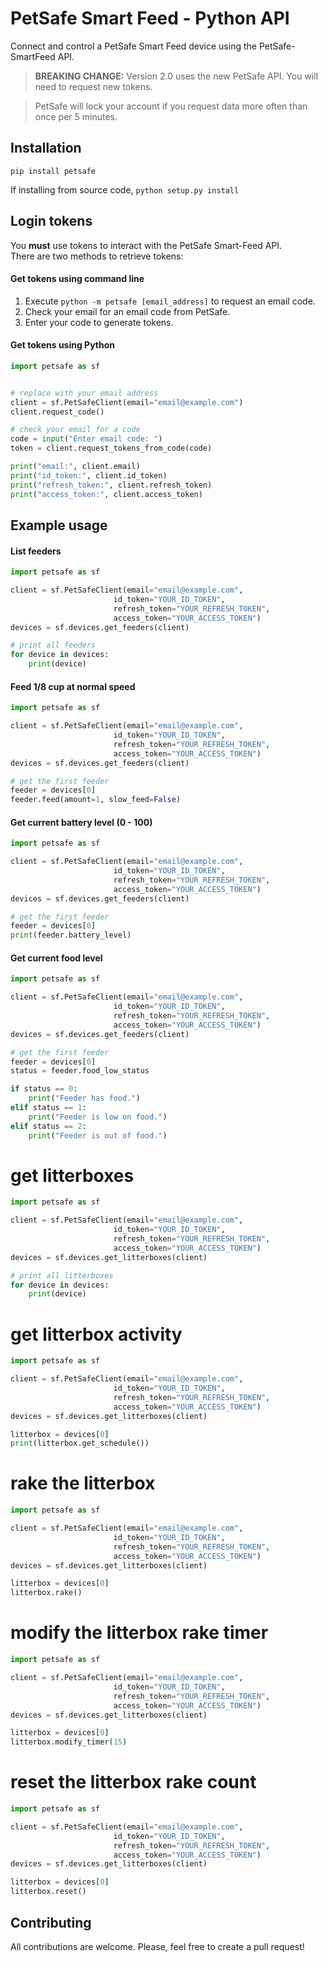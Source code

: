 # PetSafe Smart Feed - Python API
Connect and control a PetSafe Smart Feed device using the PetSafe-SmartFeed API.

> **BREAKING CHANGE:** Version 2.0 uses the new PetSafe API.
> You will need to request new tokens.

> PetSafe will lock your account if you request data more often than once per 5 minutes.

## Installation
`pip install petsafe`

If installing from source code,
`python setup.py install`

## Login tokens
You **must** use tokens to interact with the PetSafe Smart-Feed API.  
There are two methods to retrieve tokens:

#### Get tokens using command line
1. Execute `python -m petsafe [email_address]` to request an email code.
2. Check your email for an email code from PetSafe.
3. Enter your code to generate tokens.

#### Get tokens using Python
```python
import petsafe as sf


# replace with your email address
client = sf.PetSafeClient(email="email@example.com")
client.request_code()

# check your email for a code
code = input("Enter email code: ")
token = client.request_tokens_from_code(code)

print("email:", client.email)
print("id_token:", client.id_token)
print("refresh_token:", client.refresh_token)
print("access_token:", client.access_token)
```


## Example usage
#### List feeders

```python
import petsafe as sf

client = sf.PetSafeClient(email="email@example.com",
                       id_token="YOUR_ID_TOKEN",
                       refresh_token="YOUR_REFRESH_TOKEN",
                       access_token="YOUR_ACCESS_TOKEN")
devices = sf.devices.get_feeders(client)

# print all feeders
for device in devices:
    print(device)

```
#### Feed 1/8 cup at normal speed
```python
import petsafe as sf

client = sf.PetSafeClient(email="email@example.com",
                       id_token="YOUR_ID_TOKEN",
                       refresh_token="YOUR_REFRESH_TOKEN",
                       access_token="YOUR_ACCESS_TOKEN")
devices = sf.devices.get_feeders(client)

# get the first feeder
feeder = devices[0]
feeder.feed(amount=1, slow_feed=False)

```
#### Get current battery level (0 - 100)
```python
import petsafe as sf

client = sf.PetSafeClient(email="email@example.com",
                       id_token="YOUR_ID_TOKEN",
                       refresh_token="YOUR_REFRESH_TOKEN",
                       access_token="YOUR_ACCESS_TOKEN")
devices = sf.devices.get_feeders(client)

# get the first feeder
feeder = devices[0]
print(feeder.battery_level)

```
#### Get current food level
```python
import petsafe as sf

client = sf.PetSafeClient(email="email@example.com",
                       id_token="YOUR_ID_TOKEN",
                       refresh_token="YOUR_REFRESH_TOKEN",
                       access_token="YOUR_ACCESS_TOKEN")
devices = sf.devices.get_feeders(client)

# get the first feeder
feeder = devices[0]
status = feeder.food_low_status

if status == 0:
    print("Feeder has food.")
elif status == 1:
    print("Feeder is low on food.")
elif status == 2:
    print("Feeder is out of food.")

```

# get litterboxes
```python
import petsafe as sf

client = sf.PetSafeClient(email="email@example.com",
                       id_token="YOUR_ID_TOKEN",
                       refresh_token="YOUR_REFRESH_TOKEN",
                       access_token="YOUR_ACCESS_TOKEN")
devices = sf.devices.get_litterboxes(client)

# print all litterboxes
for device in devices:
    print(device)

```

# get litterbox activity
```python
import petsafe as sf

client = sf.PetSafeClient(email="email@example.com",
                       id_token="YOUR_ID_TOKEN",
                       refresh_token="YOUR_REFRESH_TOKEN",
                       access_token="YOUR_ACCESS_TOKEN")
devices = sf.devices.get_litterboxes(client)

litterbox = devices[0]
print(litterbox.get_schedule())

```

# rake the litterbox
```python
import petsafe as sf

client = sf.PetSafeClient(email="email@example.com",
                       id_token="YOUR_ID_TOKEN",
                       refresh_token="YOUR_REFRESH_TOKEN",
                       access_token="YOUR_ACCESS_TOKEN")
devices = sf.devices.get_litterboxes(client)

litterbox = devices[0]
litterbox.rake()

```

# modify the litterbox rake timer
```python
import petsafe as sf

client = sf.PetSafeClient(email="email@example.com",
                       id_token="YOUR_ID_TOKEN",
                       refresh_token="YOUR_REFRESH_TOKEN",
                       access_token="YOUR_ACCESS_TOKEN")
devices = sf.devices.get_litterboxes(client)

litterbox = devices[0]
litterbox.modify_timer(15)

```

# reset the litterbox rake count
```python
import petsafe as sf

client = sf.PetSafeClient(email="email@example.com",
                       id_token="YOUR_ID_TOKEN",
                       refresh_token="YOUR_REFRESH_TOKEN",
                       access_token="YOUR_ACCESS_TOKEN")
devices = sf.devices.get_litterboxes(client)

litterbox = devices[0]
litterbox.reset()

```

## Contributing
All contributions are welcome. 
Please, feel free to create a pull request!
